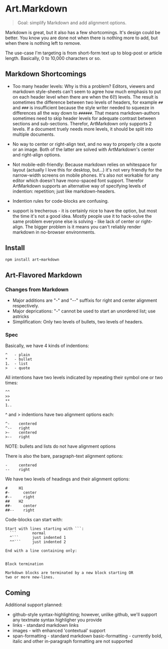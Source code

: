 # Art.Markdown

> Goal: simplify Markdown and add alignment options.

Markdown is great, but it also has a few shortcomings. It's design could be better. You know you are done not when there is nothing more to add, but when there is nothing left to remove.

The use-case I'm targeting is from short-form text up to blog-post or article length. Basically, 0 to 10,000 characters or so.

## Markdown Shortcomings

* Too many header levels: Why is this a problem? Editors, viewers and markdown style-sheets can't seem to agree how much emphasis to put on each header level when there are when the 6(!) levels. The result is sometimes the difference between two levels of headers, for example `##` and `###` is insufficient because the style writer needed to squeeze in differences all the way down to `######`. That means markdown-authors sometimes need to skip header levels for adequate contrast between sections and sub-sections. Therefor, ArtMarkdown only supports 2 levels. If a document truely needs more levels, it should be split into multiple documents.

* No way to center or right-align text, and no way to properly cite a quote or an image. Both of the latter are solved with ArtMarkdown's center and right-align options.

* Not mobile-edit-friendly: Because markdown relies on whitespace for layout (actually I love this for desktop, but...) it's not very friendly for the narrow-width screens on mobile phones. It's also not workable for any editor which doesn't have mono-spaced font support. Therefor ArtMarkdown supports an alternative way of specifying levels of indention: repetition; just like markdown-headers.

* Indention rules for code-blocks are confusing.

* <tag> support is trecherous - it is certainly nice to have the option, but most the time it's not a good idea. Mostly people use it to hack-solve the same problem everyone else is solving - like lack of center or right-align. The bigger problem is it means you can't reliably render markdown in no-browser environments.

## Install

```coffeescript
npm install art-markdown
```

## Art-Flavored Markdown

### Changes from Markdown

* Major additions are "-" and "--" suffixis for right and center alignment respectively.
* Major deprications: "-" cannot be used to start an unordered list; use astricks
* Simplification: Only two levels of bullets, two levels of headers.

### Spec

Basically, we have 4 kinds of indentions:

```
^   - plain
*   - bullet
1.  - list
>   - quote
```

All intentions have two levels indicated by repeating their symbol one or two times:

```
^^
>>
**
1..
```

^ and > indentions have two alignment options each:

```
^-    centered
^--   right
>-    centered
>--   right
```

NOTE: bullets and lists do not have alignment options

There is also the bare, paragraph-text alignment options:

```
-     centered
--    right
```

We have two levels of headings and their alignment options:

```
#     H1
#-      center
#--     right
##    H2
##-     center
##--    right
```

Code-blocks can start with:

```
Start with lines starting with ```:
  ```       normal
  ^```      just indented 1
  ^^```     just indented 2

End with a line containing only:
  ```
```

Block termination

Markdown blocks are terminated by a new block starting OR
two or more new-lines.
```

## Coming

Additional support planned:

* github-style syntax-highlighting; however, unlike github, we'll support any textmate syntax highligher you provide
* links - standard markdown links
* images - with enhanced 'contextual' support
* span-formatting - standard markdown basic-formatting - currently bold, italic and other in-paragraph formatting are not supported